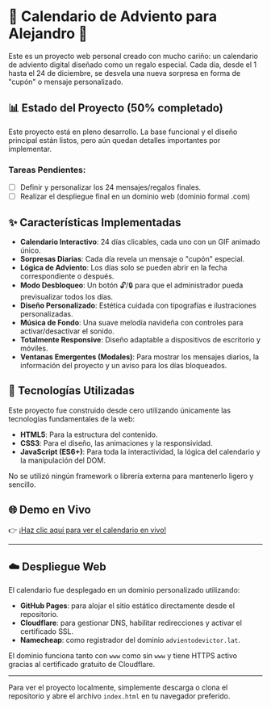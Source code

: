 # 🎄 Calendario de Adviento para Alejandro 🎄

Este es un proyecto web personal creado con mucho cariño: un calendario de adviento digital diseñado como un regalo especial. Cada día, desde el 1 hasta el 24 de diciembre, se desvela una nueva sorpresa en forma de "cupón" o mensaje personalizado.

## 📊 Estado del Proyecto (50% completado)

Este proyecto está en pleno desarrollo. La base funcional y el diseño principal están listos, pero aún quedan detalles importantes por implementar.

### Tareas Pendientes:
- [ ] Definir y personalizar los 24 mensajes/regalos finales.
- [ ] Realizar el despliegue final en un dominio web (dominio formal .com)

## ✨ Características Implementadas

- **Calendario Interactivo**: 24 días clicables, cada uno con un GIF animado único.
- **Sorpresas Diarias**: Cada día revela un mensaje o "cupón" especial.
- **Lógica de Adviento**: Los días solo se pueden abrir en la fecha correspondiente o después.
- **Modo Desbloqueo**: Un botón 🔓/🔒 para que el administrador pueda previsualizar todos los días.
- **Diseño Personalizado**: Estética cuidada con tipografías e ilustraciones personalizadas.
- **Música de Fondo**: Una suave melodía navideña con controles para activar/desactivar el sonido.
- **Totalmente Responsive**: Diseño adaptable a dispositivos de escritorio y móviles.
- **Ventanas Emergentes (Modales)**: Para mostrar los mensajes diarios, la información del proyecto y un aviso para los días bloqueados.

## 🚀 Tecnologías Utilizadas

Este proyecto fue construido desde cero utilizando únicamente las tecnologías fundamentales de la web:

- **HTML5**: Para la estructura del contenido.
- **CSS3**: Para el diseño, las animaciones y la responsividad.
- **JavaScript (ES6+)**: Para toda la interactividad, la lógica del calendario y la manipulación del DOM.

No se utilizó ningún framework o librería externa para mantenerlo ligero y sencillo.

## 🌐 Demo en Vivo

👉 [¡Haz clic aquí para ver el calendario en vivo!](https://www.advientodevictor.lat/)

---

## ☁️ Despliegue Web

El calendario fue desplegado en un dominio personalizado utilizando:

- **GitHub Pages**: para alojar el sitio estático directamente desde el repositorio.
- **Cloudflare**: para gestionar DNS, habilitar redirecciones y activar el certificado SSL.
- **Namecheap**: como registrador del dominio `advientodevictor.lat`.

El dominio funciona tanto con `www` como sin `www` y tiene HTTPS activo gracias al certificado gratuito de Cloudflare.

---

Para ver el proyecto localmente, simplemente descarga o clona el repositorio y abre el archivo `index.html` en tu navegador preferido.
